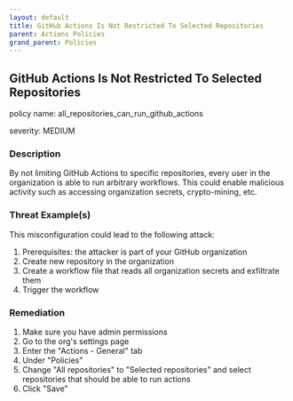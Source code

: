 ```yaml
---
layout: default
title: GitHub Actions Is Not Restricted To Selected Repositories
parent: Actions Policies
grand_parent: Policies
---
```



## GitHub Actions Is Not Restricted To Selected Repositories
policy name: all_repositories_can_run_github_actions

severity: MEDIUM

### Description
By not limiting GitHub Actions to specific repositories, every user in the organization is able to run arbitrary workflows. This could enable malicious activity such as accessing organization secrets, crypto-mining, etc.

### Threat Example(s)
This misconfiguration could lead to the following attack:
1. Prerequisites: the attacker is part of your GitHub organization
2. Create new repository in the organization
3. Create a workflow file that reads all organization secrets and exfiltrate them
4. Trigger the workflow



### Remediation
1. Make sure you have admin permissions
2. Go to the org's settings page
3. Enter the "Actions - General" tab
4. Under "Policies"
5. Change "All repositories" to "Selected repositories" and select repositories that should be able to run actions
6. Click "Save"



